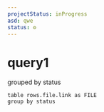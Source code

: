 ```yaml
---
projectStatus: inProgress  
asd: qwe
status: ⚙️
---
```

# query1

grouped by status

```dataview
table rows.file.link as FILE
group by status
```